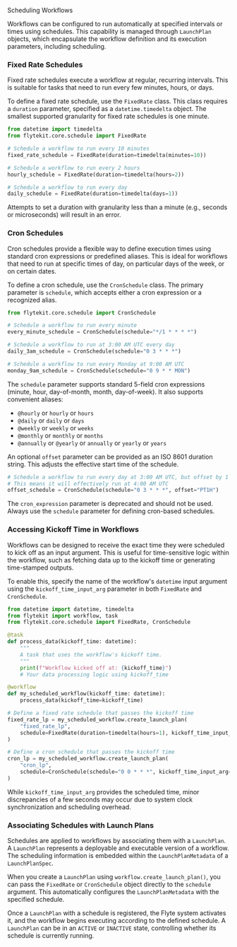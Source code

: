 
<!--
help_text: ''
key: summary_scheduling_workflows_1c18cf86-11ba-48f7-b230-f903013eee40
modules:
- flytekit.core.schedule
- flytekit.models.schedule
- flytekit.models.launch_plan
questions_to_answer: []
type: summary

-->
Scheduling Workflows

Workflows can be configured to run automatically at specified intervals or times using schedules. This capability is managed through `LaunchPlan` objects, which encapsulate the workflow definition and its execution parameters, including scheduling.

### Fixed Rate Schedules

Fixed rate schedules execute a workflow at regular, recurring intervals. This is suitable for tasks that need to run every few minutes, hours, or days.

To define a fixed rate schedule, use the `FixedRate` class. This class requires a `duration` parameter, specified as a `datetime.timedelta` object. The smallest supported granularity for fixed rate schedules is one minute.

```python
from datetime import timedelta
from flytekit.core.schedule import FixedRate

# Schedule a workflow to run every 10 minutes
fixed_rate_schedule = FixedRate(duration=timedelta(minutes=10))

# Schedule a workflow to run every 2 hours
hourly_schedule = FixedRate(duration=timedelta(hours=2))

# Schedule a workflow to run every day
daily_schedule = FixedRate(duration=timedelta(days=1))
```

Attempts to set a duration with granularity less than a minute (e.g., seconds or microseconds) will result in an error.

### Cron Schedules

Cron schedules provide a flexible way to define execution times using standard cron expressions or predefined aliases. This is ideal for workflows that need to run at specific times of day, on particular days of the week, or on certain dates.

To define a cron schedule, use the `CronSchedule` class. The primary parameter is `schedule`, which accepts either a cron expression or a recognized alias.

```python
from flytekit.core.schedule import CronSchedule

# Schedule a workflow to run every minute
every_minute_schedule = CronSchedule(schedule="*/1 * * * *")

# Schedule a workflow to run at 3:00 AM UTC every day
daily_3am_schedule = CronSchedule(schedule="0 3 * * *")

# Schedule a workflow to run every Monday at 9:00 AM UTC
monday_9am_schedule = CronSchedule(schedule="0 9 * * MON")
```

The `schedule` parameter supports standard 5-field cron expressions (minute, hour, day-of-month, month, day-of-week). It also supports convenient aliases:

*   `@hourly` or `hourly` or `hours`
*   `@daily` or `daily` or `days`
*   `@weekly` or `weekly` or `weeks`
*   `@monthly` or `monthly` or `months`
*   `@annually` or `@yearly` or `annually` or `yearly` or `years`

An optional `offset` parameter can be provided as an ISO 8601 duration string. This adjusts the effective start time of the schedule.

```python
# Schedule a workflow to run every day at 3:00 AM UTC, but offset by 1 hour
# This means it will effectively run at 4:00 AM UTC
offset_schedule = CronSchedule(schedule="0 3 * * *", offset="PT1H")
```

The `cron_expression` parameter is deprecated and should not be used. Always use the `schedule` parameter for defining cron-based schedules.

### Accessing Kickoff Time in Workflows

Workflows can be designed to receive the exact time they were scheduled to kick off as an input argument. This is useful for time-sensitive logic within the workflow, such as fetching data up to the kickoff time or generating time-stamped outputs.

To enable this, specify the name of the workflow's `datetime` input argument using the `kickoff_time_input_arg` parameter in both `FixedRate` and `CronSchedule`.

```python
from datetime import datetime, timedelta
from flytekit import workflow, task
from flytekit.core.schedule import FixedRate, CronSchedule

@task
def process_data(kickoff_time: datetime):
    """
    A task that uses the workflow's kickoff time.
    """
    print(f"Workflow kicked off at: {kickoff_time}")
    # Your data processing logic using kickoff_time

@workflow
def my_scheduled_workflow(kickoff_time: datetime):
    process_data(kickoff_time=kickoff_time)

# Define a fixed rate schedule that passes the kickoff time
fixed_rate_lp = my_scheduled_workflow.create_launch_plan(
    "fixed_rate_lp",
    schedule=FixedRate(duration=timedelta(hours=1), kickoff_time_input_arg="kickoff_time")
)

# Define a cron schedule that passes the kickoff time
cron_lp = my_scheduled_workflow.create_launch_plan(
    "cron_lp",
    schedule=CronSchedule(schedule="0 0 * * *", kickoff_time_input_arg="kickoff_time")
)
```

While `kickoff_time_input_arg` provides the scheduled time, minor discrepancies of a few seconds may occur due to system clock synchronization and scheduling overhead.

### Associating Schedules with Launch Plans

Schedules are applied to workflows by associating them with a `LaunchPlan`. A `LaunchPlan` represents a deployable and executable version of a workflow. The scheduling information is embedded within the `LaunchPlanMetadata` of a `LaunchPlanSpec`.

When you create a `LaunchPlan` using `workflow.create_launch_plan()`, you can pass the `FixedRate` or `CronSchedule` object directly to the `schedule` argument. This automatically configures the `LaunchPlanMetadata` with the specified schedule.

Once a `LaunchPlan` with a schedule is registered, the Flyte system activates it, and the workflow begins executing according to the defined schedule. A `LaunchPlan` can be in an `ACTIVE` or `INACTIVE` state, controlling whether its schedule is currently running.
<!--
key: summary_scheduling_workflows_1c18cf86-11ba-48f7-b230-f903013eee40
type: summary_end

-->
<!--
code_unit: flytekit.core.schedule.CronSchedule
code_unit_type: class
help_text: ''
key: example_743bd404-5276-42a8-88c6-595ef2c5a77e
type: example

-->
<!--
code_unit: flytekit.core.schedule.FixedRate
code_unit_type: class
help_text: ''
key: example_24445dfb-3fd8-4a96-871b-9996eee77eb6
type: example

-->
<!--
code_unit: flytekit.models.launch_plan.LaunchPlanMetadata
code_unit_type: class
help_text: ''
key: example_701958b0-1a1b-41fa-b477-4e03a0aa1e29
type: example

-->